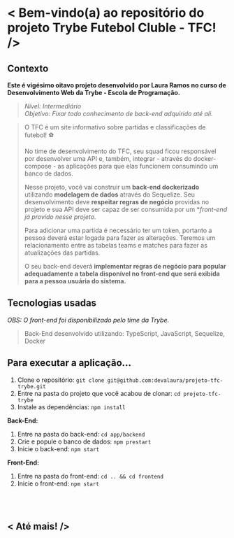 # < Bem-vindo(a) ao repositório do projeto Trybe Futebol Cluble - TFC! />

## Contexto

**Este é vigésimo oitavo projeto desenvolvido por Laura Ramos no curso de Desenvolvimento Web da Trybe - Escola de Programação.**
> *Nível: Intermediário*<br/>
> *Objetivo: Fixar todo conhecimento de back-end adquirido até ali.*

> O TFC é um site informativo sobre partidas e classificações de futebol! :soccer:
>
> No time de desenvolvimento do TFC, seu squad ficou responsável por desenvolver uma API e, também, integrar - através do docker-compose - as aplicações para que elas funcionem consumindo um banco de dados.
>
> Nesse projeto, você vai construir um **back-end dockerizado** utilizando **modelagem de dados** através do Sequelize. Seu desenvolvimento deve **respeitar regras de negócio** providas no projeto e sua API deve ser capaz de ser consumida por um **front-end já provido nesse projeto*.
>
> Para adicionar uma partida é necessário ter um token, portanto a pessoa deverá estar logada para fazer as alterações. Teremos um relacionamento entre as tabelas teams e matches para fazer as atualizações das partidas.
> 
> O seu back-end deverá **implementar regras de negócio para popular adequadamente a tabela disponível no front-end que será exibida para a pessoa usuária do sistema.**

## Tecnologias usadas

*OBS: O front-end foi disponibilizado pelo time da Trybe.*

> Back-End desenvolvido utilizando: TypeScript, JavaScript, Sequelize, Docker


## Para executar a aplicação...

  1. Clone o repositório: `git clone git@github.com:devalaura/projeto-tfc-trybe.git`
  2. Entre na pasta do projeto que você acabou de clonar: `cd projeto-tfc-trybe`
  3. Instale as dependências: `npm install`
  
  **Back-End:**
  1. Entre na pasta do back-end: `cd app/backend`
  2. Crie e popule o banco de dados: `npm prestart`
  3. Inicie o back-end: `npm start`
  
  **Front-End:**
  1. Entre na pasta do front-end: `cd .. && cd frontend`
  2. Inicie o front-end: `npm start`
  
<br/><br/>
## < Até mais! />
